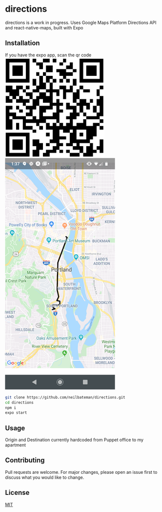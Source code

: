 # directions

directions is a work in progress. Uses Google Maps Platform Directions API and react-native-maps, built with Expo


## Installation
If you have the expo app, scan the qr code 
![qr](/assets/qr.png)![screenshot](/assets/Screenshot2.png)

```bash
git clone https://github.com/neilbateman/directions.git
cd directions
npm i
expo start
```

## Usage
Origin and Destination currently hardcoded from Puppet office to my apartment

## Contributing
Pull requests are welcome. For major changes, please open an issue first to discuss what you would like to change.


## License
[MIT](https://choosealicense.com/licenses/mit/)
